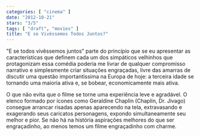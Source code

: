 ```yaml
---
categories: [ "cinema" ]
date: "2012-10-21"
stars: "3/5"
tags: [ "draft", "movies" ]
title: "E se Vivêssemos Todos Juntos?"
---
```

"E se todos vivêssemos juntos" parte do princípio que se eu apresentar
as características que definem cada um dos simpáticos velhinhos que
protagonizam essa comédia poderia me livrar de qualquer compromisso
narrativo e simplesmente criar situações engraçadas, livre das amarras
de discutir uma questão importantíssima na Europa de hoje: a terceira
idade se tornando uma maioria ativa e, se bobear, economicamente mais
ativa.

O que não evita que o filme se torne uma experiência leve e
agradável. O elenco formado por ícones como Geraldine Chaplin
(Chaplin, Dr. Jivago) consegue arrancar risadas apenas aparecendo na
tela, extravasando e exagerando seus caricatos personagens, expondo
simultaneamente seu melhor e pior. Se não há na história aspirações
melhores do que ser engraçadinho, ao menos temos um filme engraçadinho
com charme.

